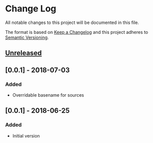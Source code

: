 # Change Log
All notable changes to this project will be documented in this file.

The format is based on [Keep a Changelog](http://keepachangelog.com/)
and this project adheres to [Semantic Versioning](http://semver.org/).


## [Unreleased]


## [0.0.1] - 2018-07-03
### Added
- Overridable basename for sources


## [0.0.1] - 2018-06-25
### Added
- Initial version

[Unreleased]: https://github.com/plandes/rbak/compare/v0.0.1...HEAD
[0.0.2]: https://github.com/plandes/rbak/compare/v0.0.1...v0.0.2
